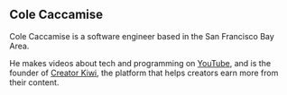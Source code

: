 ## Cole Caccamise

Cole Caccamise is a software engineer based in the San Francisco Bay Area.

He makes videos about tech and programming on [YouTube](youtube.com/@ColeCaccamise), and is the founder of [Creator Kiwi](https://creator.kiwi/readme), the platform that helps creators earn more from their content.
